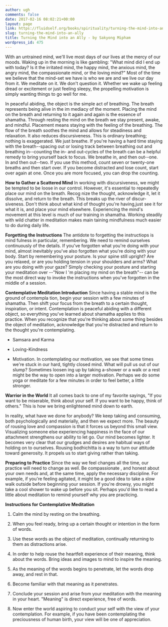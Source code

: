 ```yaml
---
author: ugh
comments: false
date: 2017-02-16 08:02:21+00:00
layout: page
link: https://fluidself.org/books/spirituality/turning-the-mind-into-an-ally/
slug: turning-the-mind-into-an-ally
title: Turning the Mind into an Ally - by Sakyong Mipham
wordpress_id: 475
---
```


With an untrained mind, we'll live most days of our lives at the mercy of our moods. Waking up in the morning is like gambling: "What mind did I end up with today? Is it the irritated mind, the happy mind, the anxious mind, the angry mind, the compassionate mind, or the loving mind?" Most of the time we believe that the mind-set we have is who we are and we live our day from it. We meditate on it. We don't question it. Whether we wake up feeling dread or excitement or just feeling sleepy, the propelling motivation is simply wanting things to go well for me.
 
In peaceful abiding, the object is the simple act of breathing. The breath represents being alive in the im­ mediacy of the moment. Placing the mind on the breath and returning to it again and again is the essence of shamatha. Through resting the mind on the breath we stay present, awake, and mindful. Placement means staying with the feeling of the breathing. The flow of the breath soothes the mind and allows for steadiness and relaxation. It also reduces discursiveness. This is ordinary breathing; nothing is exaggerated. We just breathe. If you're having a hard time staying with the breath--spacing out or losing track between breathing out and breathing in--counting the in- and out-cycles of the breath can be a helpful remedy to bring yourself back to focus. We breathe in, and then out--one. In and then out--two. If you use this method, count seven or twenty-one breaths and then start over. If you become distracted and lose count, start over again at one. Once you are more focused, you can drop the counting.
 
**How to Gather a Scattered Mind**
In working with discursiveness, we might be tempted to be loose in our control. However, it's essen­tial to repeatedly place our mind on the breath. Recog­ nize the thought, acknowledge it, let it dissolve, and return to the breath. This breaks up the river of discur­siveness. Don't think about what kind of thought you're having,just see it for what it is, and place your mind elsewhere. Experiencing the mind's movement at this level is much of our training in shamatha. Working steadily with wild chatter in meditation makes main­ taining mindfulness much easier to do during daily life.
 
**Forgetting the Instructions**
The antidote to forgetting the instructiops is mind­ fulness  in particular, remembering. We need to remind ourselves continuously of the details. If you've forgotten what you're doing with your mind, almost inevitably you've also forgotten what you're doing with your body. Start by remembering your posture. Is your spine still upright? Are you relaxed, or are you holding tension in your shoulders and arms? What are you doing with your gaze? Simply checking your posture and starting your meditation over --"Now I 'm placing my mind on the breath"-- can be the most direct way to invoke the instructions when you've forgotten in the middle of a session.
 
**Contemplative Meditation Introduction**
Since having a stable mind is the ground of contempla­ tion, begin your session with a few minutes of shamatha. Then shift your focus from the breath to a certain thought, inspiration, or intent. Contemplation is peaceful abiding with a different object, so everything you've learned about shamatha applies to this practice. When you recognize that you're thinking about some­ thing besides the object of meditation, acknowledge that you're distracted and return to the thought you're contemplating.



	
  * Samsara and Karma


	
  * Loving-Kindness


	
  * Motivation. In contemplating our motivation, we see that some­ times we're stuck in our hard, tightly closed mind. What will pull us out of our slump? Sometimes loosen­ ing up by taking a-shower or a walk or a rest might be the way to open into a larger motivation. Perhaps we do some yoga or meditate for a few minutes in order to feel better, a little stronger.


 
**Warrior in the World**
It all comes back to one of my favorite say­ings, "If you want to be miserable, think about your­ self. If you want to be happy, think of others." This is how we bring enlightened mind down to earth.
 
In reality, what have we done for anybody? We keep taking and consuming, both psychologically and materially, and then we expect more. The beauty of rousing love and compassion is that it forces us beyond this small view. Visualizing someone else experiencing happiness in the face of our attachment strengthens our ability to let go. Our mind becomes lighter. It becomes very clear that our grudges and desires are habitual ways of holding on to ourselves. Rousing bodhichitta is a way to turn our attitude toward gen­erosity. It propels us to start giving rather than taking.
 
**Preparing to Practice**
Since the way we feel changes all the time, our practice will need to change as well. Be compassionate , and honest about your own needs and, at the same time, apply the necessary discipline. For example, if you're feeling agitated, it might be a good idea to take a slow walk outside before beginning your session. If you're drowsy, you might take a cool shower to wake up before you sit. Perhaps you'd like to read a little about meditation to remind yourself why you are practicing.
 
**Instructions for Contemplative Meditation**



	
  1. Calm the mind by resting on the breathing.


	
  2. When you feel ready, bring up a certain thought or intention in the form of words.


	
  3. Use these words as the object of meditation, continually returning to them as distractions arise.


	
  4. In order to help rouse the heartfelt experience of their meaning, think about the words. Bring ideas and images to mind to inspire the meaning.


	
  5. As the meaning of the words begins to pene­trate, let the words drop away, and rest in that.


	
  6. Become familiar with that meaning as it penetrates.


	
  7. Conclude your session and arise from your meditation with the meaning in your heart. "Meaning" is direct experience, free of words.


	
  8. Now enter the world aspiring to conduct your­ self with the view of your contemplation. For example, if you have been contemplating the preciousness of human birth, your view will be one of appreciation.


